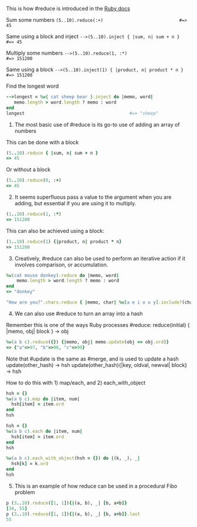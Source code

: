 This is how #reduce is introduced in the [Ruby docs](https://ruby-doc.org/core-2.4.0/Enumerable.html#method-i-reduce)

Sum some numbers
`(5..10).reduce(:+)                             #=> 45`

Same using a block and inject
`-->(5..10).inject { |sum, n| sum + n }            #=> 45`

Multiply some numbers
`-->(5..10).reduce(1, :*)                          #=> 151200`

Same using a block
`-->(5..10).inject(1) { |product, n| product * n } #=> 151200`

Find the longest word
```ruby
-->longest = %w{ cat sheep bear }.inject do |memo, word|
   memo.length > word.length ? memo : word
end
longest                                        #=> "sheep"
```

1. The most basic use of #reduce is its go-to use of adding an array of numbers

This can be done with a block
```ruby
(5..10).reduce { |sum, n| sum + n }
=> 45
```

Or without a block
```ruby
(5..10).reduce(0, :+)
=> 45
```

2. It seems superfluous pass a value to the argument when you are adding, but essential if you are using it to multiply. 

```ruby
(1..10).reduce(1, :*)
=> 151200
```
This can also be achieved using a block:
```ruby
(1..10).reduce(1) {|product, n| product * n}
=> 151200
```

3. Creatively, #reduce can also be used to perform an iterative action if it involves comparison, or accumulation. 

```ruby
%w(cat mouse donkey).reduce do |memo, word| 
    memo.length > word.length ? memo : word
end
=> "donkey"
```

```ruby
"How are you?".chars.reduce { |memo, char| %w[a e i o u y].include?(char) ? memo + char * 5 : memo + char }
```

4. We can also use #reduce to turn an array into a hash

Remember this is one of the ways Ruby processes #reduce:
reduce(initial) { |memo, obj| block } → obj

```ruby
%w(a b c).reduce({}) {|memo, obj| memo.update(obj => obj.ord)}
=> {"a"=>97, "b"=>98, "c"=>99}
```
Note that #update is the same as #merge, and is used to update a hash
update(other_hash) → hsh
update(other_hash){|key, oldval, newval| block} → hsh

How to do this with 1) map/each, and 2) each_with_object

```ruby
hsh = {}
%w(a b c).map do |item, num|
  hsh[item] = item.ord
end
hsh
```

```ruby
hsh = {}
%w(a b c).each do |item, num|
  hsh[item] = item.ord
end
hsh
```

```ruby
%w(a b c).each_with_object(hsh = {}) do |(k, _), _|
  hsh[k] = k.ord
end
hsh
```

5. This is an example of how reduce can be used in a procedural Fibo problem

```ruby
p (3..10).reduce([1, 1]){|(a, b), _| [b, a+b]}
[34, 55]
p (3..10).reduce([1, 1]){|(a, b), _| [b, a+b]}.last
55
```